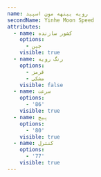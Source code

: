 ```yaml
---
name: رویه یینهه مون اسپید
secondName: Yinhe Moon Speed
attributes:
  - name: کشور سازنده
    options:
      - چین
    visible: true
  - name: رنگ رویه
    options:
      - قرمز
      - مشکی
    visible: false
  - name: سرعت
    options:
      - '86'
    visible: true
  - name: پیچ
    options:
      - '80'
    visible: true
  - name: کنترل
    options:
      - '77'
    visible: true
---
```


